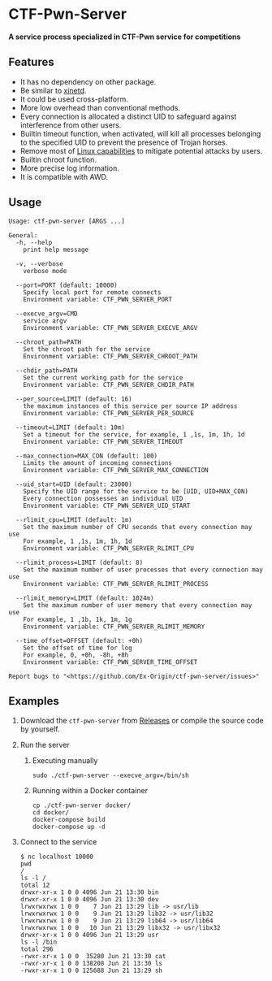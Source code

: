 
# CTF-Pwn-Server

**A service process specialized in CTF-Pwn service for competitions**

## Features

* It has no dependency on other package.
* Be similar to [xinetd](https://linux.die.net/man/5/xinetd.conf).
* It could be used cross-platform.
* More low overhead than conventional methods.
* Every connection is allocated a distinct UID to safeguard against interference from other users.
* Builtin timeout function, when activated, will kill all processes belonging to the specified UID to prevent the presence of Trojan horses.
* Remove most of [Linux capabilities](https://man7.org/linux/man-pages/man7/capabilities.7.html) to mitigate potential attacks by users.
* Builtin chroot function.
* More precise log information.
* It is compatible with AWD.

## Usage

```
Usage: ctf-pwn-server [ARGS ...]

General:
  -h, --help
    print help message

  -v, --verbose
    verbose mode

  --port=PORT (default: 10000)
    Specify local port for remote connects
    Environment variable: CTF_PWN_SERVER_PORT

  --execve_argv=CMD
    service argv
    Environment variable: CTF_PWN_SERVER_EXECVE_ARGV

  --chroot_path=PATH
    Set the chroot path for the service
    Environment variable: CTF_PWN_SERVER_CHROOT_PATH

  --chdir_path=PATH
    Set the current working path for the service
    Environment variable: CTF_PWN_SERVER_CHDIR_PATH

  --per_source=LIMIT (default: 16)
    the maximum instances of this service per source IP address
    Environment variable: CTF_PWN_SERVER_PER_SOURCE

  --timeout=LIMIT (default: 10m)
    Set a timeout for the service, for example, 1 ,1s, 1m, 1h, 1d
    Environment variable: CTF_PWN_SERVER_TIMEOUT

  --max_connection=MAX_CON (default: 100)
    Limits the amount of incoming connections
    Environment variable: CTF_PWN_SERVER_MAX_CONNECTION

  --uid_start=UID (default: 23000)
    Specify the UID range for the service to be [UID, UID+MAX_CON)
    Every connection possesses an individual UID
    Environment variable: CTF_PWN_SERVER_UID_START

  --rlimit_cpu=LIMIT (default: 1m)
    Set the maximum number of CPU seconds that every connection may use
    For example, 1 ,1s, 1m, 1h, 1d
    Environment variable: CTF_PWN_SERVER_RLIMIT_CPU

  --rlimit_process=LIMIT (default: 8)
    Set the maximum number of user processes that every connection may use
    Environment variable: CTF_PWN_SERVER_RLIMIT_PROCESS

  --rlimit_memory=LIMIT (default: 1024m)
    Set the maximum number of user memory that every connection may use
    For example, 1 ,1b, 1k, 1m, 1g
    Environment variable: CTF_PWN_SERVER_RLIMIT_MEMORY

  --time_offset=OFFSET (default: +0h)
    Set the offset of time for log
    For example, 0, +0h, -8h, +8h
    Environment variable: CTF_PWN_SERVER_TIME_OFFSET

Report bugs to "<https://github.com/Ex-Origin/ctf-pwn-server/issues>"
```

## Examples

1. Download the `ctf-pwn-server` from [Releases](https://github.com/Ex-Origin/ctf-pwn-server/releases) or compile the source code by yourself.
2. Run the server

    1. Executing manually

        ```shell
        sudo ./ctf-pwn-server --execve_argv=/bin/sh
        ```
    
    2. Running within a Docker container

        ```shell
        cp ./ctf-pwn-server docker/
        cd docker/
        docker-compose build
        docker-compose up -d
        ```

3. Connect to the service

    ```shell
    $ nc localhost 10000
    pwd
    /
    ls -l /
    total 12
    drwxr-xr-x 1 0 0 4096 Jun 21 13:30 bin
    drwxr-xr-x 1 0 0 4096 Jun 21 13:30 dev
    lrwxrwxrwx 1 0 0    7 Jun 21 13:29 lib -> usr/lib
    lrwxrwxrwx 1 0 0    9 Jun 21 13:29 lib32 -> usr/lib32
    lrwxrwxrwx 1 0 0    9 Jun 21 13:29 lib64 -> usr/lib64
    lrwxrwxrwx 1 0 0   10 Jun 21 13:29 libx32 -> usr/libx32
    drwxr-xr-x 1 0 0 4096 Jun 21 13:29 usr
    ls -l /bin
    total 296
    -rwxr-xr-x 1 0 0  35280 Jun 21 13:30 cat
    -rwxr-xr-x 1 0 0 138208 Jun 21 13:30 ls
    -rwxr-xr-x 1 0 0 125688 Jun 21 13:29 sh
    ```
